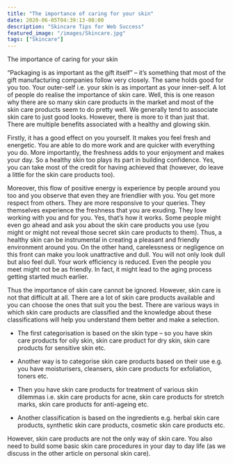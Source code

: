 ```yaml
---
title: "The importance of caring for your skin"
date: 2020-06-05T04:39:13-08:00
description: "Skincare Tips for Web Success"
featured_image: "/images/Skincare.jpg"
tags: ["Skincare"]
---
```


The importance of caring for your skin

 “Packaging is as important as the gift itself” – it’s something that most of the gift manufacturing companies follow very closely.  The same holds good for you too. Your outer-self i.e. your skin is as important as your inner-self. A lot of people do realise the importance of skin care. Well, this is one reason why there are so many skin care products in the market and most of the skin care products seem to do pretty well. We generally tend to associate skin care to just good looks. However, there is more to it than just that. There are multiple benefits associated with a healthy and glowing skin. 

Firstly, it has a good effect on you yourself. It makes you feel fresh and energetic. You are able to do more work and are quicker with everything you do. More importantly, the freshness adds to your enjoyment and makes your day. So a healthy skin too plays its part in building confidence. Yes, you can take most of the credit for having achieved that (however, do leave a little for the skin care products too). 

Moreover, this flow of positive energy is experience by people around you too and you observe that even they are friendlier with you. You get more respect from others. They are more responsive to your queries. They themselves experience the freshness that you are exuding. They love working with you and for you. Yes, that’s how it works. Some people might even go ahead and ask you about the skin care products you use (you might or might not reveal those secret skin care products to them). Thus, a healthy skin can be instrumental in creating a pleasant and friendly environment around you. On the other hand, carelessness or negligence on this front can make you look unattractive and dull. You will not only look dull but also feel dull. Your work efficiency is reduced. Even the people you meet might not be as friendly. In fact, it might lead to the aging process getting started much earlier.

Thus the importance of skin care cannot be ignored. However, skin care is not that difficult at all.  There are a lot of skin care products available and you can choose the ones that suit you the best. There are various ways in which skin care products are classified and the knowledge about these classifications will help you understand them better and make a selection. 

* The first categorisation is based on the skin type – so you have skin care products for oily skin, skin care product for dry skin, skin care products for sensitive skin etc. 

* Another way is to categorise skin care products based on their use e.g. you have moisturisers, cleansers, skin care products for exfoliation, toners etc. 

* Then you have skin care products for treatment of various skin dilemmas i.e. skin care products for acne, skin care products for stretch marks, skin care products for anti-ageing  etc.   

* Another classification is based on the ingredients e.g. herbal skin care products, synthetic skin care products, cosmetic skin care products etc. 

However, skin care products are not the only way of skin care. You also need to build some basic skin care procedures in your day to day life (as we discuss in the other article on personal skin care).


